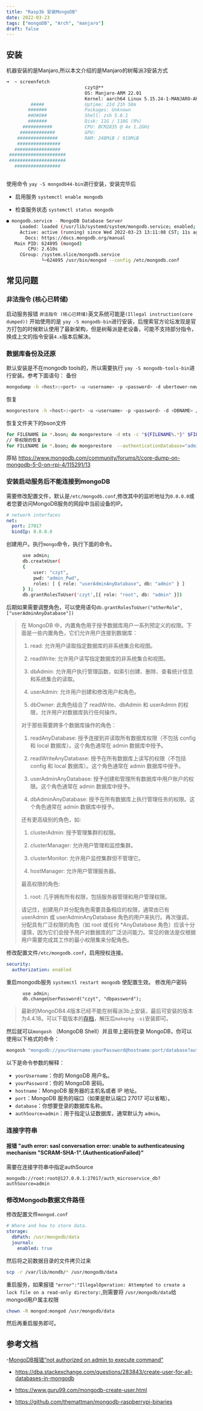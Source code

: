```yaml
---
title: "Rasp3b 安装MongoDB"
date: 2022-03-23
tags: ["mongoDB", "Arch", "manjaro"]
draft: false
---
```


## 安装

机器安装的是Manjaro,所以本文介绍的是Manjaro的树莓派3安装方式

``` bash
➜  ~ screenfetch
                             czyt@**
                             OS: Manjaro-ARM 22.01
                             Kernel: aarch64 Linux 5.15.24-1-MANJARO-ARM-RPI
         #####               Uptime: 21d 21h 58m
        #######              Packages: Unknown
        ##O#O##              Shell: zsh 5.8.1
        #######              Disk: 11G / 118G (9%)
      ###########            CPU: BCM2835 @ 4x 1.2GHz
     #############           GPU:
    ###############          RAM: 248MiB / 919MiB
    ################
   #################
 #####################
 #####################
   #################



```

使用命令 `yay -S mongodb44-bin`进行安装，安装完毕后

+ 启用服务 `systemctl enable mongodb`

+ 检查服务状态 `systemctl status mongodb`

``` bash
● mongodb.service - MongoDB Database Server
     Loaded: loaded (/usr/lib/systemd/system/mongodb.service; enabled; vendor preset: disabled)
     Active: active (running) since Wed 2022-03-23 13:11:08 CST; 11s ago
       Docs: https://docs.mongodb.org/manual
   Main PID: 624895 (mongod)
        CPU: 2.610s
     CGroup: /system.slice/mongodb.service
             └─624895 /usr/bin/mongod --config /etc/mongodb.conf
```
## 常见问题
### 非法指令 (核心已转储)
 启动服务报错 `非法指令 (核心已转储)`英文系统可能是`(Illegal instruction(core dumped))`
   开始使用的是 `yay -S mongodb-bin`进行安装，后搜索官方论坛发现是官方打包的时候默认使用了最新架构，但是树莓派是老设备，可能不支持部分指令，换成上文的指令安装`4.x`版本后解决。
### 数据库备份及还原
   默认安装是不在mongodb tools的，所以需要执行 `yay -S mongodb-tools-bin`进行安装。参考下面语句：
   备份
   ```bash
   mongodump -h <host>:<port> -u <username> -p <password> -d ubertower-new -o /path/to/destination/directory
   ```
   恢复
   ```bash
   mongorestore -h <host>:<port> -u <username> -p <password> -d <DBNAME> /path/to/destination/directory/<DBNAME>
   ```
   恢复文件夹下的bson文件
   ```bash
   for FILENAME in *.bson; do mongorestore -d nts -c "${FILENAME%.*}" $FILENAME; done
   // 带权限的恢复
   for FILENAME in *.bson; do mongorestore  --authenticationDatabase="admin" -d "nts" -u="xxxx" -p="yyyy"  -c "${FILENAME%.*}" $FILENAME; done
   ```
  原帖 https://www.mongodb.com/community/forums/t/core-dump-on-mongodb-5-0-on-rpi-4/115291/13

### 安装启动服务后不能连接到mongoDB
   需要修改配置文件，默认是`/etc/mongodb.conf`,修改其中的监听地址为`0.0.0.0`或者您要访问MongoDB服务的网段中当前设备的IP。
   ```yaml
   # network interfaces
   net:
     port: 27017
     bindIp: 0.0.0.0
   ```
创建用户。执行`mongo`命令，执行下面的命令。
```bash
      use admin;
      db.createUser(   
      {
          user: "czyt",
          pwd: "admin_Pwd", 
          roles: [ { role: "userAdminAnyDatabase", db: "admin" } ]  
      } );
      db.grantRolesToUser('czyt',[{ role: "root", db: "admin" }])
```
后期如果需要调整角色，可以使用语句`db.grantRolesToUser("otherRole",["userAdminAnyDatabase"])`

>在 MongoDB 中，内置角色用于授予数据库用户一系列预定义的权限。下面是一些内置角色，它们允许用户连接到数据库：
>
>1. read: 允许用户读取指定数据库的非系统集合和视图。
>
>2. readWrite: 允许用户读写指定数据库的非系统集合和视图。
>
>3. dbAdmin: 允许用户执行管理函数，如索引创建、删除、查看统计信息和系统集合的读取。
>
>4. userAdmin: 允许用户创建和修改用户和角色。
>
>5. dbOwner: 此角色结合了 readWrite、dbAdmin 和 userAdmin 的权限，允许用户对数据库执行任何操作。
>
>对于那些需要跨多个数据库操作的角色：
>
>1. readAnyDatabase: 授予连接到并读取所有数据库权限（不包括 config 和 local 数据库）。这个角色通常在 admin 数据库中授予。
>
>2. readWriteAnyDatabase: 授予在所有数据库上读写的权限（不包括 config 和 local 数据库）。这个角色通常在 admin 数据库中授予。
>
>3. userAdminAnyDatabase: 授予创建和管理所有数据库中用户账户的权限。这个角色通常在 admin 数据库中授予。
>
>4. dbAdminAnyDatabase: 授予在所有数据库上执行管理任务的权限。这个角色通常在 admin 数据库中授予。
>
>还有更高级别的角色，如:
>
>1. clusterAdmin: 授予管理集群的权限。
>
>2. clusterManager: 允许用户管理和监控集群。
>
>3. clusterMonitor: 允许用户监控集群但不管理它。
>
>4. hostManager: 允许用户管理服务器。
>
>最高权限的角色:
>
>1. root: 几乎拥有所有权限，包括服务器管理和用户管理权限。
>
>请记住，创建用户并分配角色需要具备相应的权限，通常由已有 userAdmin 或 userAdminAnyDatabase 角色的用户来执行。再次强调，分配具有广泛权限的角色（如 root 或任何 *AnyDatabase 角色）应该十分谨慎，因为它们会授予用户对数据库的广泛访问能力。常见的做法是仅根据用户需要完成其工作的最小权限集来分配角色。

修改配置文件`/etc/mongodb.conf`，启用授权连接。

```yaml
security:
  authorization: enabled
```
重启mongodb服务 `systemctl restart mongodb` 使配置生效。
 修改用户密码
```shell
      use admin;
      db.changeUserPassword("czyt", "dbpassword");
```
 > 最新的MongoDB4.4版本已经不能在树莓派3b上安装，最后可安装的版本为4.4.18。可以下载版本的[存档](https://aur.archlinux.org/cgit/aur.git/snapshot/aur-754d0709ee78271915f24163cb914aca2f27d758.tar.gz)，解压后`makepkg -si`安装即可。

然后就可以`mongosh` （MongoDB Shell）并且带上密码登录 MongoDB，你可以使用以下格式的命令：

```bash
mongosh "mongodb://yourUsername:yourPassword@hostname:port/database?authSource=admin"
```

以下是命令参数的解释：

- `yourUsername`：你的 MongoDB 用户名。
- `yourPassword`：你的 MongoDB 密码。
- `hostname`：MongoDB 服务器的主机名或者 IP 地址。
- `port`：MongoDB 服务的端口（如果是默认端口 27017 可以省略）。
- `database`：你想要登录的数据库名称。
- `authSource=admin`：用于指定认证数据库，通常默认为 `admin`。

### 连接字符串

#### 报错 "auth error: sasl conversation error: unable to authenticateusing mechanism "SCRAM-SHA-1".(AuthenticationFailed)"
需要在连接字符串中指定authSource 
```
mongodb://root:root@127.0.0.1:27017/auth_microservice_db?authSource=admin
```
### 修改Mongodb数据文件路径
修改配置文件`mongod.conf`
```yaml
# Where and how to store data.
storage:
  dbPath: /usr/mongodb/data
  journal:
    enabled: true
```
然后将之前数据目录的文件拷贝过来
```bash
scp -r /var/lib/mondb/* /usr/mongodb/data
```
重启服务，如果报错 `"error":"IllegalOperation: Attempted to create a lock file on a read-only directory:`,则需要将 `/usr/mongodb/data`给mongod用户属主权限
```bash
chown -R mongod:mongod /usr/mongodb/data
```
然后再重启服务即可。

## 参考文档

-[MongoDB报错“not authorized on admin to execute command“](https://xiaoligege.blog.csdn.net/article/details/108749801)
- https://dba.stackexchange.com/questions/283843/create-user-for-all-databases-in-mongodb
- https://www.guru99.com/mongodb-create-user.html
- https://github.com/themattman/mongodb-raspberrypi-binaries
  
  ​    